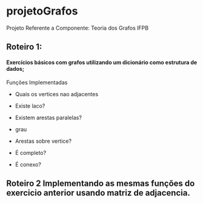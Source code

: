 # projetoGrafos
Projeto Referente a Componente: Teoria dos Grafos IFPB


## Roteiro 1:

#### Exercícios básicos com grafos utilizando um dicionário como estrutura de dados; 
  
  Funções Implementadas
  
  - Quais os vertices nao adjacentes 
 
  - Existe laco?
      
  - Existem arestas paralelas?
     
  - grau
  
  - Arestas sobre vertice?
    
  - É completo? 
  
  - É conexo?
  
## Roteiro 2 Implementando as mesmas funções do exercicio anterior usando matriz de adjacencia. 
